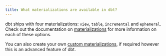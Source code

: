 ```yaml
---
title: What materializations are available in dbt?
---
```


dbt ships with four materializations: `view`, `table`, `incremental` and
`ephemeral`. Check out the documentation on [materializations](https://docs.getdbt.com/docs/materializations)
for more information on each of these options.

You can also create your own [custom materializations](https://docs.getdbt.com/docs/creating-new-materializations),
if required however this is an advanced feature of dbt.
